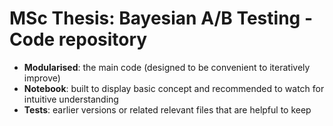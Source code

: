 # MSc Thesis: Bayesian A/B Testing - Code repository

- **Modularised**: the main code (designed to be convenient to iteratively improve)
- **Notebook**: built to display basic concept and recommended to watch for intuitive understanding
- **Tests**: earlier versions or related relevant files that are helpful to keep

